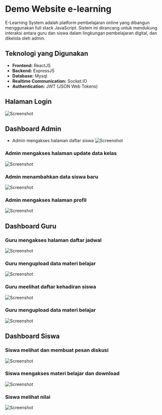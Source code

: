 # Demo Website e-learning

E-Learning System adalah platform pembelajaran online yang dibangun menggunakan full stack JavaScript. Sistem ini dirancang untuk mendukung interaksi antara guru dan siswa dalam lingkungan pembelajaran digital, dan dikelola oleh admin.

## Teknologi yang Digunakan
- **Frontend:** ReactJS
- **Backend:** ExpressJS
- **Database:** Mysql
- **Realtime Communication:** Socket.IO
- **Authentication:** JWT (JSON Web Tokens)

## Halaman Login
![Screenshot](screenshot/image-3.png)

## Dashboard Admin

- Admin mengakses halaman daftar siswa
![Screenshot](screenshot/image-9.png)

### Admin mengakses halaman update data kelas
![Screenshot](screenshot/image-1.png)

### Admin menambahkan data siswa baru
![Screenshot](screenshot/image-11.png)

### Admin mengakses halaman profil
![Screenshot](screenshot/image-4.png)

## Dashboard Guru

### Guru mengakses halaman daftar jadwal
![Screenshot](screenshot/image-10.png)

### Guru mengupload data materi belajar
![Screenshot](screenshot/image-6.png)

### Guru meelihat daftar kehadiran siswa
![Screenshot](screenshot/image-7.png)

### Guru mengupload data materi belajar
![Screenshot](screenshot/image-6.png)

## Dashboard Siswa

### Siswa melihat dan membuat pesan diskusi
![Screenshot](screenshot/image-5.png)

### Siswa mengakses materi belajar dan download
![Screenshot](screenshot/image-8.png)

### Siswa melihat nilai
![Screenshot](screenshot/image-2.png)

